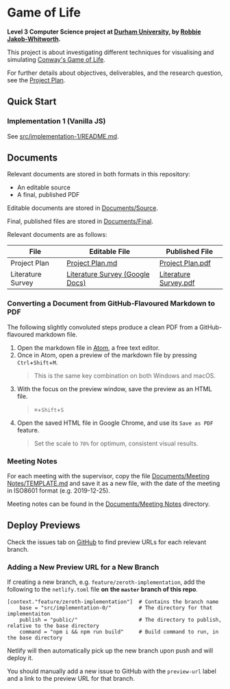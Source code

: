 # Game of Life
**Level 3 Computer Science project at [Durham University](https://www.dur.ac.uk/computer.science/), by [Robbie Jakob-Whitworth](https://robbie.xyz).**

This project is about investigating different techniques for visualising and simulating [Conway's Game of Life](https://en.wikipedia.org/wiki/Conway%27s_Game_of_Life).

For further details about objectives, deliverables, and the research question, see the [Project Plan](Documents/Source/Project%20Plan.md).

## Quick Start
### Implementation 1 (Vanilla JS)
See [src/implementation-1/README.md](src/implementation-1/README.md).

## Documents
Relevant documents are stored in both formats in this repository:
- An editable source
- A final, published PDF

Editable documents are stored in [Documents/Source](Documents/Source).

Final, published files are stored in [Documents/Final](Documents/Final).

Relevant documents are as follows:


|File        |Editable File        |Published File       |
|------------|---------------------|---------------------|
|Project Plan |[Project Plan.md](Documents/Source/Project%20Plan.md) |[Project Plan.pdf](Documents/Final/Project%20Plan.pdf)|
|Literature Survey|[Literature Survey (Google Docs)](https://docs.google.com/document/d/1f3Qgao7WAvY9Of11-YSw6nsAx21ldypqUjD4GKeCy3w/edit#heading=h.mtt16cyvjg30)|[Literature Survey.pdf](Documents/Final/Literature%20Survey.pdf)|

### Converting a Document from GitHub-Flavoured Markdown to PDF
The following slightly convoluted steps produce a clean PDF from a GitHub-flavoured markdown file.

1. Open the markdown file in [Atom](https://atom.io/), a free text editor.
2. Once in Atom, open a preview of the markdown file by pressing `Ctrl`+`Shift`+`M`.
    > This is the same key combination on both Windows and macOS.
3. With the focus on the preview window, save the preview as an HTML file.
    > `⌘`+`Shift`+`S`
4. Open the saved HTML file in Google Chrome, and use its `Save as PDF` feature.
    > Set the scale to `70%` for optimum, consistent visual results.

### Meeting Notes
For each meeting with the supervisor, copy the file [Documents/Meeting Notes/TEMPLATE.md](Documents/Meeting%20Notes/TEMPLATE.md) and save it as a new file, with the date of the meeting in ISO8601 format (e.g. 2019-12-25).

Meeting notes can be found in the [Documents/Meeting Notes](Documents/Meeting%20Notes) directory.

## Deploy Previews
Check the issues tab on [GitHub](https://github.com/robzwolf/game-of-life) to find preview URLs for each
relevant branch.

### Adding a New Preview URL for a New Branch
If creating a new branch, e.g. `feature/zeroth-implementation`, add the following to the `netlify.toml` file **on**
**the `master` branch of this repo**.

```
[context."feature/zeroth-implementation"]  # Contains the branch name
    base = "src/implementation-0/"         # The directory for that implementaiton
    publish = "public/"                    # The directory to publish, relative to the base directory
    command = "npm i && npm run build"     # Build command to run, in the base directory
```

Netlify will then automatically pick up the new branch upon push and will deploy it.

You should manually add a new issue to GitHub with the `preview-url` label and a link to the preview URL for that branch.
